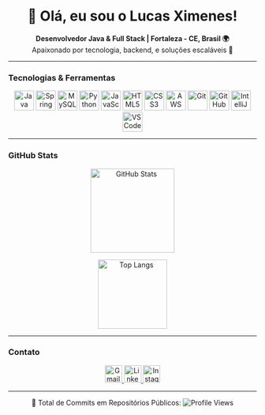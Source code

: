 <h1 align="center">👋 Olá, eu sou o Lucas Ximenes!</h1>

<p align="center">
  <b>Desenvolvedor Java & Full Stack | Fortaleza - CE, Brasil 🌍</b><br>
  Apaixonado por tecnologia, backend, e soluções escaláveis 🚀
</p>

---

### Tecnologias & Ferramentas

<div align="center">
  <img src="https://cdn.jsdelivr.net/gh/devicons/devicon/icons/java/java-original.svg" height="40" alt="Java" />
  <img src="https://cdn.jsdelivr.net/gh/devicons/devicon/icons/spring/spring-original.svg" height="40" alt="Spring" />
  <img src="https://cdn.jsdelivr.net/gh/devicons/devicon/icons/mysql/mysql-original.svg" height="40" alt="MySQL" />
  <img src="https://cdn.jsdelivr.net/gh/devicons/devicon/icons/python/python-original.svg" height="40" alt="Python" />
  <img src="https://cdn.jsdelivr.net/gh/devicons/devicon/icons/javascript/javascript-original.svg" height="40" alt="JavaScript" />
  <img src="https://cdn.jsdelivr.net/gh/devicons/devicon/icons/html5/html5-original.svg" height="40" alt="HTML5" />
  <img src="https://cdn.jsdelivr.net/gh/devicons/devicon/icons/css3/css3-original.svg" height="40" alt="CSS3" />
  <img src="https://cdn.jsdelivr.net/gh/devicons/devicon/icons/amazonwebservices/amazonwebservices-original.svg" height="40" alt="AWS" />
  <img src="https://cdn.jsdelivr.net/gh/devicons/devicon/icons/git/git-original.svg" height="40" alt="Git" />
  <img src="https://cdn.jsdelivr.net/gh/devicons/devicon/icons/github/github-original.svg" height="40" alt="GitHub" />
  <img src="https://cdn.jsdelivr.net/gh/devicons/devicon/icons/intellij/intellij-original.svg" height="40" alt="IntelliJ" />
  <img src="https://cdn.jsdelivr.net/gh/devicons/devicon/icons/vscode/vscode-original.svg" height="40" alt="VSCode" />
</div>

---

### GitHub Stats

<div align="center">
  <img height="170" src="https://github-readme-stats.vercel.app/api?username=lucasximenes30&show_icons=true&theme=tokyonight&count_private=true" alt="GitHub Stats" />
</div>

<p align="center">
  <img src="https://github-readme-stats.vercel.app/api/top-langs/?username=lucasximenes30&layout=compact&theme=tokyonight" height="140" alt="Top Langs" />
</p>

---

### Contato

<div align="center">
  <a href="mailto:lucasximenes177@gmail.com" target="_blank">
    <img src="https://img.shields.io/static/v1?message=Gmail&logo=gmail&label=&color=D14836&logoColor=white&labelColor=&style=for-the-badge" height="35" alt="Gmail" />
  </a>
  <a href="https://www.linkedin.com/in/lucas-ximenes30" target="_blank">
    <img src="https://img.shields.io/static/v1?message=LinkedIn&logo=linkedin&label=&color=0077B5&logoColor=white&labelColor=&style=for-the-badge" height="35" alt="LinkedIn" />
  </a>
  <a href="https://www.instagram.com/eulucasdss/" target="_blank">
    <img src="https://img.shields.io/static/v1?message=Instagram&logo=instagram&label=&color=E4405F&logoColor=white&labelColor=&style=for-the-badge" height="35" alt="Instagram" />
  </a>
</div>

---

<p align="center">
  🚀 Total de Commits em Repositórios Públicos: 
  <img src="https://komarev.com/ghpvc/?username=lucasximenes30&style=flat-square&color=blue" alt="Profile Views" /> 
</p>
